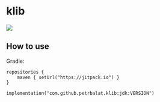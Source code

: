 # klib
[![](https://jitpack.io/v/petrbalat/klib.svg)](https://jitpack.io/#petrbalat/klib)

## How to use


Gradle:
```
repositories {
    maven { setUrl("https://jitpack.io") }
}

implementation("com.github.petrbalat.klib:jdk:VERSION")

```
